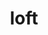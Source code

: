 ---
category: 4-letters
denotation: null
name: loft
reference_link: https://www.etymonline.com/word/loft
root_language: null
root_name: null
title: loft
type: free
word_sums:
- respelling: loft
  sum: 'Loft + '
---